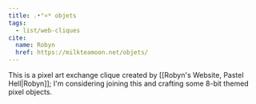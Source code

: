 ```yaml
---
title: .•°¤* objets
tags:
  - list/web-cliques
cite:
  name: Robyn
  href: https://milkteamoon.net/objets/
---
```


This is a pixel art exchange clique created by [[Robyn's Website, Pastel Hell|Robyn]]; I'm considering joining this and crafting some 8-bit themed pixel objects.